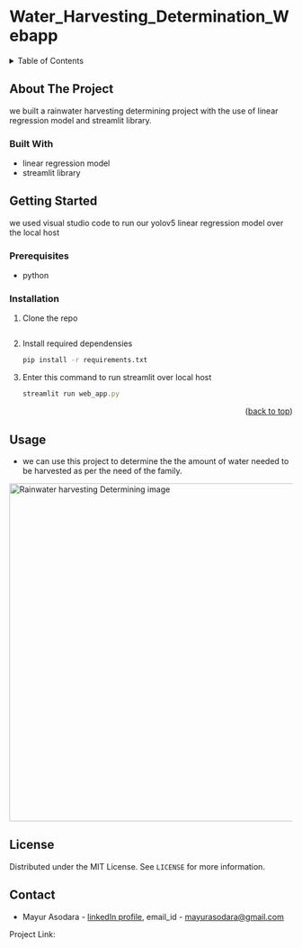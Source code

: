 # Water_Harvesting_Determination_Webapp

<!-- TABLE OF CONTENTS -->
<details>
  <summary>Table of Contents</summary>
  <ol>
    <li>
      <a href="#about-the-project">About The Project</a>
      <ul>
        <li><a href="#built-with">Built With</a></li>
      </ul>
    </li>
    <li>
      <a href="#getting-started">Getting Started</a>
      <ul>
        <li><a href="#prerequisites">Prerequisites</a></li>
        <li><a href="#installation">Installation</a></li>
      </ul>
    </li>
    <li><a href="#usage">Usage</a></li>
    <li><a href="#license">License</a></li>
    <li><a href="#contact">Contact</a></li>
  </ol>
</details>


<!-- ABOUT THE PROJECT -->
## About The Project

we built a rainwater harvesting determining project with the use of linear regression model and streamlit library.

### Built With

* linear regression model
* streamlit library


<!-- GETTING STARTED -->
## Getting Started

we used visual studio code to run our yolov5 linear regression model over the local host

### Prerequisites

* python

### Installation

1. Clone the repo
   ```sh
   
   ```
2. Install required dependensies
   ```sh
   pip install -r requirements.txt
   ```
3. Enter this command to run streamlit over local host
   ```js
   streamlit run web_app.py
   ```

<p align="right">(<a href="#top">back to top</a>)</p>



<!-- USAGE EXAMPLES -->
## Usage

* we can use this project to determine the the amount of water needed to be harvested as per the need of the family.


<img src="Rainwater harvesting Determination.png" alt="Rainwater harvesting Determining image" width="1000" height="600"/>   

<!-- LICENSE -->
## License

Distributed under the MIT License. See `LICENSE` for more information.


<!-- CONTACT -->
## Contact

* Mayur Asodara - [linkedIn profile](https://www.linkedin.com/in/mayur-asodara-366067206), email_id - mayurasodara@gmail.com

Project Link: []()
